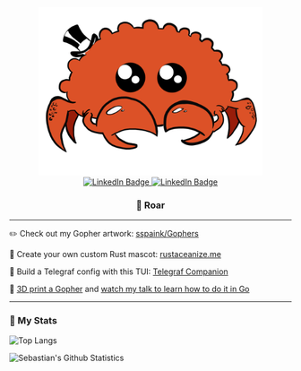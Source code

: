 <div id="header" align="center">
<img src="https://raw.githubusercontent.com/sspaink/rustaceanize.me/master/pregen_crabs/orange_happy_top.png" width="400"/>

<div id="badges">
  <a href="https://sspaink.github.io/">
    <img src="https://img.shields.io/badge/Blog-orange?style=for-the-badge&logo=readdotcv&logoColor=white" alt="LinkedIn Badge"/>
  </a>
  <a href="https://www.linkedin.com/in/sebastianspaink/">
    <img src="https://img.shields.io/badge/LinkedIn-blue?style=for-the-badge&logo=linkedin&logoColor=white" alt="LinkedIn Badge"/>
  </a>
</div>

### :t-rex: Roar

</div>

---
 :pencil2: Check out my Gopher artwork: [sspaink/Gophers](https://github.com/sspaink/Gophers)

 :crab: Create your own custom Rust mascot: [rustaceanize.me](https://sspaink.github.io/rustaceanize.me/)

 :tiger: Build a Telegraf config with this TUI: [Telegraf Companion](https://github.com/sspaink/telegraf-companion)

:electric_plug: [3D print a Gopher](https://www.printables.com/model/410049-go-gopher) and [watch my talk to learn how to do it in Go](https://www.youtube.com/watch?v=vXpz5fUOH5A)

---

### :rocket: My Stats

![Top Langs](https://github-readme-stats-sigma-five.vercel.app/api/top-langs/?username=sspaink&size_weight=0.5&count_weight=0.5)

<img alt="Sebastian's Github Statistics" src="https://github-readme-stats-phi-wheat.vercel.app/api?username=sspaink&show_icons=true&hide_border=true" />
